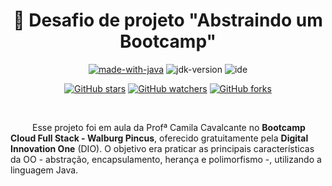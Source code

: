 
<h1 align="center">📝  Desafio de projeto  "Abstraindo um Bootcamp" </h1>

<div align="center">

[![made-with-java](https://img.shields.io/badge/Made%20with-Java-d92620.svg)](https://www.java.com)
![jdk-version](https://img.shields.io/badge/JDK-17.0.5-0671af.svg)
![ide](https://img.shields.io/badge/Editor-IntelliJ%202022.3.1-3cb48c.svg)

[![GitHub stars](https://img.shields.io/github/stars/biachristie/java-abstracao-bootcamp.svg?style=social&label=Star&maxAge=2592000)](https://github.com/biachristie/java-abstracao-bootcamp/stargazers)
[![GitHub watchers](https://img.shields.io/github/watchers/biachristie/java-abstracao-bootcamp.svg?style=social&label=Watch&maxAge=2592000)](https://github.com/biachristie/java-abstracao-bootcamp/watchers)
[![GitHub forks](https://img.shields.io/github/forks/biachristie/java-abstracao-bootcamp.svg?style=social&label=Fork&maxAge=2592000)](https://github.com/biachristie/java-abstracao-bootcamp/network/members)

</div>
<br>

<p align="justify">

&ensp;&ensp;&ensp;&ensp;&ensp;Esse projeto foi em aula da Profª Camila Cavalcante no **Bootcamp Cloud Full Stack - Walburg Pincus**, oferecido gratuitamente pela **Digital Innovation One** (DIO). O objetivo era praticar as principais características da OO - abstração, encapsulamento, herança e polimorfismo -, utilizando a linguagem Java.

</p>

